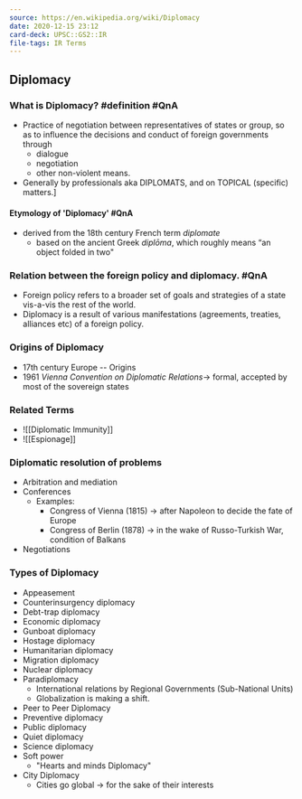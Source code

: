 ```yaml
---
source: https://en.wikipedia.org/wiki/Diplomacy
date: 2020-12-15 23:12
card-deck: UPSC::GS2::IR
file-tags: IR Terms
---
```

## Diplomacy
### What is Diplomacy? #definition #QnA
- Practice of negotiation between representatives of states or group, so as to influence the decisions and conduct of foreign governments through 
	- dialogue
	- negotiation
	- other non-violent means.
- Generally by professionals aka DIPLOMATS, and on TOPICAL (specific) matters.]

#### Etymology of 'Diplomacy' #QnA
- derived from the 18th century French term *diplomate*
	-  based on the ancient Greek *diplōma*, which roughly means “an object folded in two"


### Relation between the foreign policy and diplomacy. #QnA
- Foreign policy refers to a broader set of goals and strategies of a state vis-a-vis the rest of the world.
- Diplomacy is a result of various manifestations (agreements, treaties, alliances etc) of a foreign policy.

### Origins of Diplomacy
- 17th century Europe -- Origins
- 1961 *Vienna Convention on Diplomatic Relations*-> formal, accepted by most of the sovereign states

### Related Terms
- ![[Diplomatic Immunity]]
- ![[Espionage]]

###  Diplomatic resolution of problems
-  Arbitration and mediation
-  Conferences
	-  Examples:
		-  Congress of Vienna (1815) -> after Napoleon to decide the fate of Europe
		-  Congress of Berlin (1878) -> in the wake of Russo-Turkish War, condition of Balkans
-  Negotiations

### Types of Diplomacy
- Appeasement
- Counterinsurgency diplomacy
- Debt-trap diplomacy
- Economic diplomacy
- Gunboat diplomacy
- Hostage diplomacy
- Humanitarian diplomacy
- Migration diplomacy
- Nuclear diplomacy
-  Paradiplomacy
	-  International relations by Regional Governments (Sub-National Units)
	-  Globalization is making a shift.
-  Peer to Peer Diplomacy
-  Preventive diplomacy
-  Public diplomacy
-  Quiet diplomacy
-  Science diplomacy
-  Soft power
	-  "Hearts and minds Diplomacy"
-  City Diplomacy
	-  Cities go global -> for the sake of their interests


